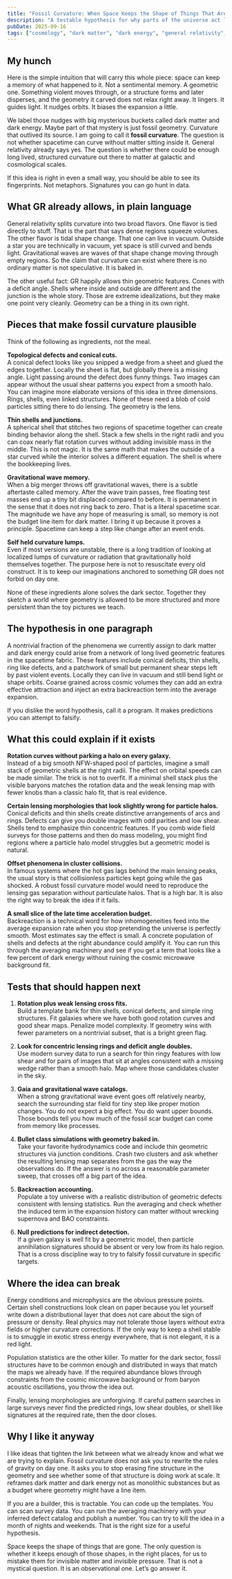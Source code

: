 ```yaml
---
title: "Fossil Curvature: When Space Keeps the Shape of Things That Are Gone"
description: "A testable hypothesis for why parts of the universe act like there is extra mass or extra push even when nothing obvious is there."
pubDate: 2025-09-16
tags: ["cosmology", "dark matter", "dark energy", "general relativity", "lensing", "theory"]
---
```


## My hunch

Here is the simple intuition that will carry this whole piece: space can keep a memory of what happened to it. Not a sentimental memory. A geometric one. Something violent moves through, or a structure forms and later disperses, and the geometry it carved does not relax right away. It lingers. It guides light. It nudges orbits. It biases the expansion a little. 

We label those nudges with big mysterious buckets called dark matter and dark energy. Maybe part of that mystery is just fossil geometry. Curvature that outlived its source. I am going to call it **fossil curvature**. The question is not whether spacetime can curve without matter sitting inside it. General relativity already says yes. The question is whether there could be enough long lived, structured curvature out there to matter at galactic and cosmological scales.

If this idea is right in even a small way, you should be able to see its fingerprints. Not metaphors. Signatures you can go hunt in data.

## What GR already allows, in plain language

General relativity splits curvature into two broad flavors. One flavor is tied directly to stuff. That is the part that says dense regions squeeze volumes. The other flavor is tidal shape change. That one can live in vacuum. Outside a star you are technically in vacuum, yet space is still curved and bends light. Gravitational waves are waves of that shape change moving through empty regions. So the claim that curvature can exist where there is no ordinary matter is not speculative. It is baked in.

The other useful fact: GR happily allows thin geometric features. Cones with a deficit angle. Shells where inside and outside are different and the junction is the whole story. Those are extreme idealizations, but they make one point very cleanly. Geometry can be a thing in its own right.

## Pieces that make fossil curvature plausible

Think of the following as ingredients, not the meal.

**Topological defects and conical cuts.**  
A conical defect looks like you snipped a wedge from a sheet and glued the edges together. Locally the sheet is flat, but globally there is a missing angle. Light passing around the defect does funny things. Two images can appear without the usual shear patterns you expect from a smooth halo. You can imagine more elaborate versions of this idea in three dimensions. Rings, shells, even linked structures. None of these need a blob of cold particles sitting there to do lensing. The geometry is the lens.

**Thin shells and junctions.**  
A spherical shell that stitches two regions of spacetime together can create binding behavior along the shell. Stack a few shells in the right radii and you can coax nearly flat rotation curves without adding invisible mass in the middle. This is not magic. It is the same math that makes the outside of a star curved while the interior solves a different equation. The shell is where the bookkeeping lives.

**Gravitational wave memory.**  
When a big merger throws off gravitational waves, there is a subtle aftertaste called memory. After the wave train passes, free floating test masses end up a tiny bit displaced compared to before. It is permanent in the sense that it does not ring back to zero. That is a literal spacetime scar. The magnitude we have any hope of measuring is small, so memory is not the budget line item for dark matter. I bring it up because it proves a principle. Spacetime can keep a step like change after an event ends.

**Self held curvature lumps.**  
Even if most versions are unstable, there is a long tradition of looking at localized lumps of curvature or radiation that gravitationally hold themselves together. The purpose here is not to resuscitate every old construct. It is to keep our imaginations anchored to something GR does not forbid on day one.

None of these ingredients alone solves the dark sector. Together they sketch a world where geometry is allowed to be more structured and more persistent than the toy pictures we teach.

## The hypothesis in one paragraph

A nontrivial fraction of the phenomena we currently assign to dark matter and dark energy could arise from a network of long lived geometric features in the spacetime fabric. These features include conical deficits, thin shells, ring like defects, and a patchwork of small but permanent shear steps left by past violent events. Locally they can live in vacuum and still bend light or shape orbits. Coarse grained across cosmic volumes they can add an extra effective attraction and inject an extra backreaction term into the average expansion.

If you dislike the word hypothesis, call it a program. It makes predictions you can attempt to falsify.

## What this could explain if it exists

**Rotation curves without parking a halo on every galaxy.**  
Instead of a big smooth NFW-shaped pool of particles, imagine a small stack of geometric shells at the right radii. The effect on orbital speeds can be made similar. The trick is not to overfit. If a minimal shell stack plus the visible baryons matches the rotation data and the weak lensing map with fewer knobs than a classic halo fit, that is real evidence.

**Certain lensing morphologies that look slightly wrong for particle halos.**  
Conical deficits and thin shells create distinctive arrangements of arcs and rings. Defects can give you double images with odd parities and low shear. Shells tend to emphasize thin concentric features. If you comb wide field surveys for those patterns and then do mass modeling, you might find regions where a particle halo model struggles but a geometric model is natural.

**Offset phenomena in cluster collisions.**  
In famous systems where the hot gas lags behind the main lensing peaks, the usual story is that collisionless particles kept going while the gas shocked. A robust fossil curvature model would need to reproduce the lensing gas separation without particulate halos. That is a high bar. It is also the right way to break the idea if it fails.

**A small slice of the late time acceleration budget.**  
Backreaction is a technical word for how inhomogeneities feed into the average expansion rate when you stop pretending the universe is perfectly smooth. Most estimates say the effect is small. A concrete population of shells and defects at the right abundance could amplify it. You can run this through the averaging machinery and see if you get a term that looks like a few percent of dark energy without ruining the cosmic microwave background fit.

## Tests that should happen next

1. **Rotation plus weak lensing cross fits.**  
   Build a template bank for thin shells, conical defects, and simple ring structures. Fit galaxies where we have both good rotation curves and good shear maps. Penalize model complexity. If geometry wins with fewer parameters on a nontrivial subset, that is a bright green flag.

2. **Look for concentric lensing rings and deficit angle doubles.**  
   Use modern survey data to run a search for thin ringy features with low shear and for pairs of images that sit at angles consistent with a missing wedge rather than a smooth halo. Map where those candidates cluster in the sky.

3. **Gaia and gravitational wave catalogs.**  
   When a strong gravitational wave event goes off relatively nearby, search the surrounding star field for tiny step like proper motion changes. You do not expect a big effect. You do want upper bounds. Those bounds tell you how much of the fossil scar budget can come from memory like processes.

4. **Bullet class simulations with geometry baked in.**  
   Take your favorite hydrodynamics code and include thin geometric structures via junction conditions. Crash two clusters and ask whether the resulting lensing map separates from the gas the way the observations do. If the answer is no across a reasonable parameter sweep, that crosses off a big part of the idea.

5. **Backreaction accounting.**  
   Populate a toy universe with a realistic distribution of geometric defects consistent with lensing statistics. Run the averaging and check whether the induced term in the expansion history can matter without wrecking supernova and BAO constraints.

6. **Null predictions for indirect detection.**  
   If a given galaxy is well fit by a geometric model, then particle annihilation signatures should be absent or very low from its halo region. That is a cross discipline way to try to falsify fossil curvature in specific targets.

## Where the idea can break

Energy conditions and microphysics are the obvious pressure points. Certain shell constructions look clean on paper because you let yourself write down a distributional layer that does not care about the sign of pressure or density. Real physics may not tolerate those layers without extra fields or higher curvature corrections. If the only way to keep a shell stable is to smuggle in exotic stress energy everywhere, that is not elegant, it is a red light.

Population statistics are the other killer. To matter for the dark sector, fossil structures have to be common enough and distributed in ways that match the maps we already have. If the required abundance blows through constraints from the cosmic microwave background or from baryon acoustic oscillations, you throw the idea out.

Finally, lensing morphologies are unforgiving. If careful pattern searches in large surveys never find the predicted rings, low shear doubles, or shell like signatures at the required rate, then the door closes.

## Why I like it anyway

I like ideas that tighten the link between what we already know and what we are trying to explain. Fossil curvature does not ask you to rewrite the rules of gravity on day one. It asks you to stop erasing fine structure in the geometry and see whether some of that structure is doing work at scale. It reframes dark matter and dark energy not as monolithic substances but as a budget where geometry might have a line item.

If you are a builder, this is tractable. You can code up the templates. You can scan survey data. You can run the averaging machinery with your inferred defect catalog and publish a number. You can try to kill the idea in a month of nights and weekends. That is the right size for a useful hypothesis.

Space keeps the shape of things that are gone. The only question is whether it keeps enough of those shapes, in the right places, for us to mistake them for invisible matter and invisible pressure. That is not a mystical question. It is an observational one. Let’s go answer it.
